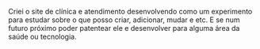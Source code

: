 Criei o site de clínica e atendimento desenvolvendo como um experimento para estudar sobre o que posso criar, adicionar, mudar e etc.
E se num futuro próximo poder patentear ele e desenvolver para alguma área da saúde ou tecnologia.

